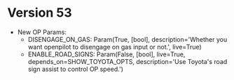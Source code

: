 Version 53
========================
  * New OP Params:
    * DISENGAGE_ON_GAS: Param(True, [bool], description='Whether you want openpilot to disengage on gas input or not.', live=True)
    * ENABLE_ROAD_SIGNS: Param(False, [bool], live=True, depends_on=SHOW_TOYOTA_OPTS, description='Use Toyota\'s road sign assist to control OP speed.')


